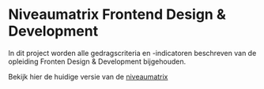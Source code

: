 # Niveaumatrix Frontend Design & Development

In dit project worden alle gedragscriteria en -indicatoren beschreven van de opleiding Fronten Design & Development bijgehouden.  

Bekijk hier de huidige versie van de [niveaumatrix](https://niveaumatrix.fdnd.nl)
